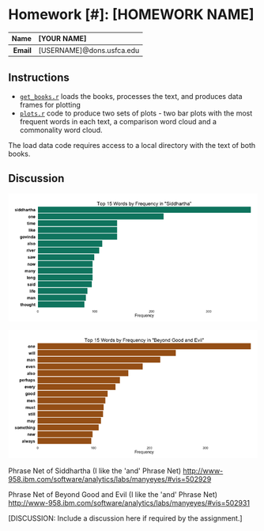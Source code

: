 Homework [#]: [HOMEWORK NAME]
==============================

| **Name**  | [YOUR NAME]  |
|----------:|:-------------|
| **Email** | [USERNAME]@dons.usfca.edu |

## Instructions ##

- [`get_books.r`](get_books.r) loads the books, processes the text, and produces data frames for plotting
- [`plots.r`](plots.r) code to produce two sets of plots - two bar plots with the most frequent words in each text, a comparison word cloud and a commonality word cloud.

The load data code requires access to a local directory with the text of both books.


## Discussion ##

![siddhartha frequency plot](SidFreq.png)

![bge frequency plot](BgeFreq.png)

Phrase Net of Siddhartha (I like the 'and' Phrase Net)
http://www-958.ibm.com/software/analytics/labs/manyeyes/#vis=502929

Phrase Net of Beyond Good and Evil (I like the 'and' Phrase Net)
http://www-958.ibm.com/software/analytics/labs/manyeyes/#vis=502931

[DISCUSSION: Include a discussion here if required by the assignment.]
